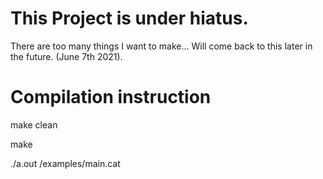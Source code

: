 # This Project is under hiatus. 
There are too many things I want to make... Will come back to this later in the future. (June 7th 2021).
# Compilation instruction
make clean

make

./a.out /examples/main.cat
